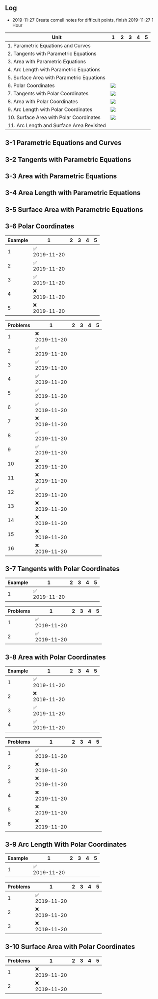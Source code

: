 
## Log

- 2019-11-27 Create cornell notes for difficult points, finish 2019-11-27 1 Hour

| Unit | 1 | 2 | 3 | 4 | 5 |
|------|---|---|---|---|---|
| 1. Parametric Equations and Curves |  |  |  |  |  |
| 2. Tangents with Parametric Equations |  |  |  |  |  |
| 3. Area with Parametric Equations |  |  |  |  |  |
| 4. Arc Length with Parametric Equations |  |  |  |  |  |
| 5. Surface Area with Parametric Equations |  |  |  |  |  |
| 6. Polar Coordinates | ![](https://mdi1.netlify.com/.netlify/functions/bar/57?title=12/21) |  |  |  |  |
| 7. Tangents with Polar Coordinates | ![](https://mdi1.netlify.com/.netlify/functions/bar/100?title=3/3) |  |  |  |  |
| 8. Area with Polar Coordinates | ![](https://mdi1.netlify.com/.netlify/functions/bar/40?title=4/10) |  |  |  |  |
| 9. Arc Length with Polar Coordinates | ![](https://mdi1.netlify.com/.netlify/functions/bar/50?title=2/4) |  |  |  |  |
| 10. Surface Area with Polar Coordinates | ![](https://mdi1.netlify.com/.netlify/functions/bar/0?title=0/2) |  |  |  |  |
| 11. Arc Length and Surface Area Revisited |  |  |  |  |  |

## 3-1 Parametric Equations and Curves

## 3-2 Tangents with Parametric Equations

## 3-3 Area with Parametric Equations

## 3-4 Area Length with Parametric Equations

## 3-5 Surface Area with Parametric Equations

## 3-6 Polar Coordinates

| Example | 1 | 2 | 3 | 4 | 5 |
|---------|---|---|---|---|---|
| 1 | :white_check_mark: <br> 2019-11-20 |  |  |  |  |
| 2 | :white_check_mark: <br> 2019-11-20 |  |  |  |  |
| 3 | :white_check_mark: <br> 2019-11-20 |  |  |  |  |
| 4 | :x: <br> 2019-11-20 |  |  |  |  |
| 5 | :x: <br> 2019-11-20 |  |  |  |  |

| Problems | 1 | 2 | 3 | 4 | 5 |
|----------|---|---|---|---|---|
| 1 | :x: <br> 2019-11-20 |  |  |  |  |
| 2 | :white_check_mark: <br> 2019-11-20 |  |  |  |  |
| 3 | :white_check_mark: <br> 2019-11-20 |  |  |  |  |
| 4 | :white_check_mark: <br> 2019-11-20 |  |  |  |  |
| 5 | :white_check_mark: <br> 2019-11-20 |  |  |  |  |
| 6 | :white_check_mark: <br> 2019-11-20 |  |  |  |  |
| 7 | :x: <br> 2019-11-20 |  |  |  |  |
| 8 | :white_check_mark: <br> 2019-11-20 |  |  |  |  |
| 9 | :white_check_mark: <br> 2019-11-20 |  |  |  |  |
| 10 | :x: <br> 2019-11-20 |  |  |  |  |
| 11 | :x: <br> 2019-11-20 |  |  |  |  |
| 12 | :white_check_mark: <br> 2019-11-20 |  |  |  |  |
| 13 | :x: <br> 2019-11-20 |  |  |  |  |
| 14 | :x: <br> 2019-11-20 |  |  |  |  |
| 15 | :x: <br> 2019-11-20 |  |  |  |  |
| 16 | :x: <br> 2019-11-20 |  |  |  |  |

## 3-7 Tangents with Polar Coordinates

| Example | 1 | 2 | 3 | 4 | 5 |
|---------|---|---|---|---|---|
| 1 | :white_check_mark: <br> 2019-11-20 |  |  |  |  |

| Problems | 1 | 2 | 3 | 4 | 5 |
|----------|---|---|---|---|---|
| 1 | :white_check_mark: <br> 2019-11-20 |  |  |  |  |
| 2 | :white_check_mark: <br> 2019-11-20 |  |  |  |  |

## 3-8 Area with Polar Coordinates

| Example | 1 | 2 | 3 | 4 | 5 |
|---------|---|---|---|---|---|
| 1 | :white_check_mark: <br> 2019-11-20 |  |  |  |
| 2 | :x: <br> 2019-11-20 |  |  |  |
| 3 | :white_check_mark: <br> 2019-11-20 |  |  |  |
| 4 | :white_check_mark: <br> 2019-11-20 |  |  |  |

| Problems | 1 | 2 | 3 | 4 | 5 |
|----------|---|---|---|---|---|
| 1 | :white_check_mark: <br> 2019-11-20 |  |  |  |  |
| 2 | :x: <br> 2019-11-20 |  |  |  |  |
| 3 | :x: <br> 2019-11-20 |  |  |  |  |
| 4 | :x: <br> 2019-11-20 |  |  |  |  |
| 5 | :x: <br> 2019-11-20 |  |  |  |  |
| 6 | :x: <br> 2019-11-20 |  |  |  |  |

## 3-9 Arc Length With Polar Coordinates

| Example | 1 | 2 | 3 | 4 | 5 |
|---------|---|---|---|---|---|
| 1 | :white_check_mark: <br> 2019-11-20 |  |  |  |

| Problems | 1 | 2 | 3 | 4 | 5 |
|----------|---|---|---|---|---|
| 1 | :white_check_mark: <br> 2019-11-20 |  |  |  |  |
| 2 | :x: <br> 2019-11-20 |  |  |  |  |
| 3 | :x: <br> 2019-11-20 |  |  |  |  |

## 3-10 Surface Area with Polar Coordinates

| Problems | 1 | 2 | 3 | 4 | 5 |
|----------|---|---|---|---|---|
| 1 | :x: <br> 2019-11-20 |  |  |  |  |
| 2 | :x: <br> 2019-11-20 |  |  |  |  |
